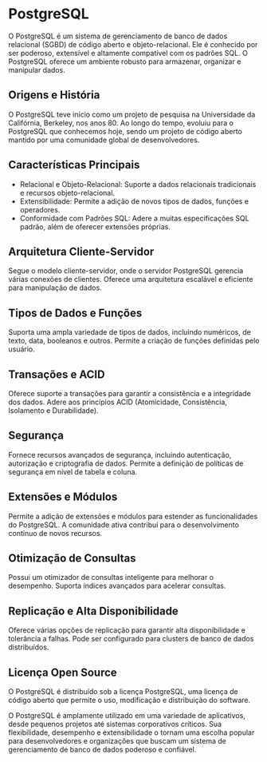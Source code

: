 # PostgreSQL

O PostgreSQL é um sistema de gerenciamento de banco de dados relacional (SGBD) de código aberto e objeto-relacional. Ele é conhecido por ser poderoso, extensível e altamente compatível com os padrões SQL. O PostgreSQL oferece um ambiente robusto para armazenar, organizar e manipular dados.

## Origens e História

O PostgreSQL teve início como um projeto de pesquisa na Universidade da Califórnia, Berkeley, nos anos 80.
Ao longo do tempo, evoluiu para o PostgreSQL que conhecemos hoje, sendo um projeto de código aberto mantido por uma comunidade global de desenvolvedores.

## Características Principais

- Relacional e Objeto-Relacional: Suporte a dados relacionais tradicionais e recursos objeto-relacional.
- Extensibilidade: Permite a adição de novos tipos de dados, funções e operadores.
- Conformidade com Padrões SQL: Adere a muitas especificações SQL padrão, além de oferecer extensões próprias.

## Arquitetura Cliente-Servidor

Segue o modelo cliente-servidor, onde o servidor PostgreSQL gerencia várias conexões de clientes.
Oferece uma arquitetura escalável e eficiente para manipulação de dados.

## Tipos de Dados e Funções

Suporta uma ampla variedade de tipos de dados, incluindo numéricos, de texto, data, booleanos e outros.
Permite a criação de funções definidas pelo usuário.

## Transações e ACID

Oferece suporte a transações para garantir a consistência e a integridade dos dados.
Adere aos princípios ACID (Atomicidade, Consistência, Isolamento e Durabilidade).

## Segurança

Fornece recursos avançados de segurança, incluindo autenticação, autorização e criptografia de dados.
Permite a definição de políticas de segurança em nível de tabela e coluna.

## Extensões e Módulos

Permite a adição de extensões e módulos para estender as funcionalidades do PostgreSQL.
A comunidade ativa contribui para o desenvolvimento contínuo de novos recursos.

## Otimização de Consultas

Possui um otimizador de consultas inteligente para melhorar o desempenho.
Suporta índices avançados para acelerar consultas.

## Replicação e Alta Disponibilidade

Oferece várias opções de replicação para garantir alta disponibilidade e tolerância a falhas.
Pode ser configurado para clusters de banco de dados distribuídos.

## Licença Open Source

O PostgreSQL é distribuído sob a licença PostgreSQL, uma licença de código aberto que permite o uso, modificação e distribuição do software.

O PostgreSQL é amplamente utilizado em uma variedade de aplicativos, desde pequenos projetos até sistemas corporativos críticos. Sua flexibilidade, desempenho e extensibilidade o tornam uma escolha popular para desenvolvedores e organizações que buscam um sistema de gerenciamento de banco de dados poderoso e confiável.